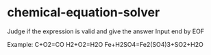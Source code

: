 # chemical-equation-solver
Judge if the expression is valid and give the answer
Input end by EOF

Example:
C+O2=CO
H2+O2=H2O
Fe+H2SO4=Fe2(SO4)3+SO2+H2O
